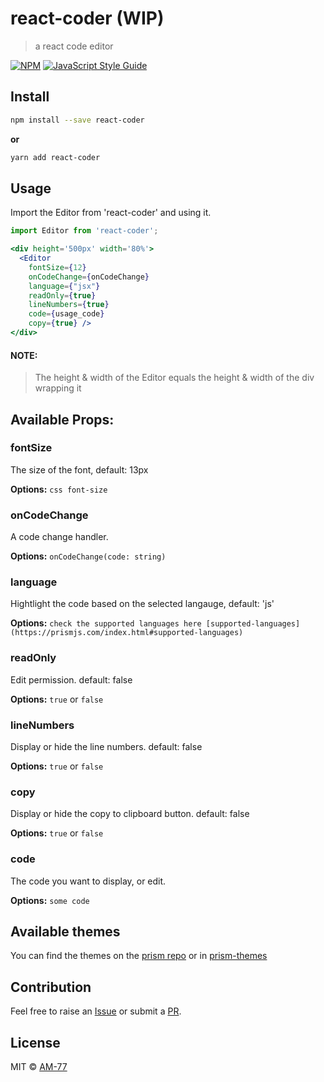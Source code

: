 # react-coder  (WIP)

> a react code editor

[![NPM](https://img.shields.io/npm/v/react-coder.svg)](https://www.npmjs.com/package/react-coder) [![JavaScript Style Guide](https://img.shields.io/badge/code_style-standard-brightgreen.svg)](https://standardjs.com)

## Install

```bash
npm install --save react-coder
```

**or**

```bash
yarn add react-coder
```

## Usage

Import the Editor from 'react-coder' and using it.

```jsx
import Editor from 'react-coder';

<div height='500px' width='80%'>
  <Editor 
    fontSize={12} 
    onCodeChange={onCodeChange} 
    language={"jsx"} 
    readOnly={true} 
    lineNumbers={true} 
    code={usage_code} 
    copy={true} />
</div>
```



#### NOTE:

>   The height & width of the Editor equals the height & width of the div wrapping it

## Available Props:

### fontSize

The size of the font, default: 13px

**Options:** `css font-size`



### onCodeChange

A code change handler.

**Options:** `onCodeChange(code: string)`



### language

Hightlight the code based on the selected langauge, default: 'js'

**Options:** `check the supported languages here [supported-languages](https://prismjs.com/index.html#supported-languages)`



### readOnly

Edit permission. default: false

**Options:** `true` or `false`



### lineNumbers

Display or hide the line numbers. default: false

**Options:** `true` or `false`



### copy

Display or hide the copy to clipboard button. default: false

**Options:** `true` or `false`



### code

The code you want to display, or edit.

**Options:** `some code`



## Available themes

You can find the themes on the [prism repo](https://github.com/PrismJS/prism/tree/master/themes) or in [prism-themes](https://github.com/PrismJS/prism-themes)

## Contribution

Feel free to raise an [Issue](https://github.com/AM-77/react-coder/issues) or submit a [PR](https://github.com/AM-77/react-coder/pulls).

## License

MIT © [AM-77](https://github.com/AM-77/react-coder/blob/master/LICENSE)

